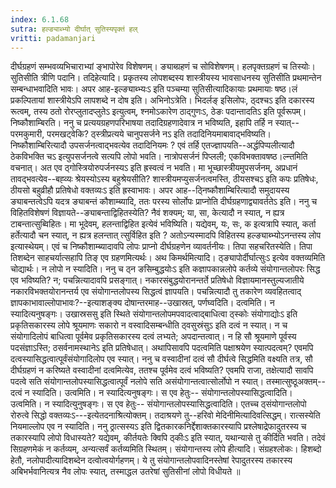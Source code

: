 ```yaml
---
index: 6.1.68
sutra: हल्ङ्याब्भ्यो दीर्घात्‌ सुतिस्यपृक्तं हल्
vritti: padamanjari
---
```


 दीर्घग्रहणं सम्भवव्यभिचाराभ्यां ङ्भापोरेव विशेषणम्। ङ्याब्ग्रहणं च सोविशेषणम्। हलपृक्तग्रहणं च तिस्योः। सुतिसीति त्रीणि पदानि। तदिहेत्यादि। प्रकृतस्य लोपशब्दस्य शास्त्रीयस्य भावसाधनस्य सुतिसीति प्रथमान्तेन सम्बन्धाभवादिति भावः। अपर आह-इल्ङ्याब्भ्यःऽ इति पञ्चम्या सुतिसीत्यादिकायाः प्रथमायाः षष्ठ।लं प्रकल्पितायां शास्त्रीयेऽपि लापशब्दे न दोष इति। अभिनोऽत्रेति। भिदर्लङ् इसिलोपः, ठ्दश्चऽ इति दकारस्य रूत्वम्, तस्य ठतो रोरप्लुतादप्लुतेऽ इत्युत्वम्, श्नमोऽकारेण ठाद्गुणःऽ, ठेङः पदान्तादतिऽ इति पूर्वरूपम्। निष्कौशाम्बिरति। ननु च प्रत्ययग्रहणपरिभाषया तदादिग्रहणादेवात्र न भविष्यति, इहापि तर्हि न स्यात्--परमकुमारी, परमखट्वेकि? ठ्स्त्रीप्रत्यये चानुपसर्जने नऽ इति तदादिनियमाबावाद्भविष्यति। निष्कौशाम्बिरित्यादौ उपसर्जनत्वाद्भवत्येव तदादिनियमः ? एवं तर्हि एतज्ज्ञापयति--अर्द्धपिप्पलीत्यादौ ठेकविभक्ति चऽ इत्युपसर्जनत्वे सत्यपि लोपो भवति। नात्रोपसर्जनं पिप्लली; एकविभक्तावषष्ठ।ल्न्तमिति वचनात्। अत एव ठ्गोस्त्रियोरुपर्जनस्यऽ इति ह्रस्वत्वं न भवति। मा भूच्छास्त्रीयमुपसर्जनम्, अप्रधानं तावद्भवत्येव--बह्व्यः श्रेयस्योऽस्य बहुश्रेयसीति? शास्त्रीयमप्युसर्जनत्वमस्ति, ठीयसश्चऽ इति कपः प्रतिषेधः, ठीयसो बहुव्रीहौ प्रतिषेधो वक्तव्यःऽ इति ह्रस्वाभावः। अपर आह--ठ्निष्कौशाम्बिरित्यादौ समुदायस्य ङ्याबन्तत्वेऽपि यदत्र ङ्याबन्तं कौशाम्ब्यादि, ततः परस्य सोर्लोपः प्राप्नोति दीर्घग्रहणाद्व्यावर्ततेऽ इति। ननु च विहितविशेषणं विज्ञायते--ङ्याबन्ताद्विहितस्येति? नैवं शक्यम्; या, सा, केत्यादौ न स्यात्, न ह्यत्र टाबन्तात्सुब्विहितः। मा भूदेवम्, हलन्ताद्विहित इत्येवं भविष्यिति। यद्येवम्, यः, सः, क इत्यत्रापि स्यात्, कर्ता हर्तेत्यादौ चन स्यात्, न ह्यत्र हलन्तात् त्सुर्विहित इति ? अतोऽन्यस्मादपि विहितस्य हल्ङ्याब्भ्योऽनन्तस्य लोप इत्यास्थेयम्। एवं च निष्कौशाम्ब्यादावपि लोपः प्राप्नो दीर्घग्रहणेन व्यावर्तनीयः। तिपा सहचरितस्येति। तिपा तिशब्देन साहचर्यात्सहापि तिङ् एव ग्रहणमित्यर्थः। अथ किमर्थमित्यादि। ठ्ङ्यापोर्दीर्घात्सुःऽ इत्येव वक्तव्यमिति चोद्यार्थः। न लोपो न स्यादिति। ननु च ठ्न ङसिम्बुद्धयोःऽ इति कज्ञापकान्नलोपे कर्तव्ये संयोगान्तलोपरः सिद्ध एव भविष्यति? न; पचन्नित्यादावपि प्रसङ्गात्। नकारसंबुद्धयोरानन्तर्ते प्रतिषेधो विज्ञायमानस्तुल्यजातीये नकारविभक्तयोरानन्तर्य एव संयोगान्तलोपस्य सिद्धत्वं ज्ञापयति। पचन्नित्यादौ तु तकारेण व्यवहितत्वाद् ज्ञापकाभावाल्लोपाभावः?--इत्याशङ्क्य दोषान्तरमाह--उखास्रत्, पर्णघ्वदिति। दत्वमिति। न स्यादित्यनुषङ्गः। उखास्रससु इति स्थिते संयोगान्तलोपमपवादत्वाद्बाधित्वा ठ्स्कोः संयोगाद्योःऽ इति प्रकृतिसकारस्य लोपे श्रूयमाणः सकारो न वस्वादिसम्बन्धीति ठ्वसुस्रंसुऽ इति दत्वं न स्यात्। न च संयोगादिलोपं बाधित्वा पूर्वमेव प्रकृतिसकारस्य दत्वं लभ्यते; अपदान्तत्वात्। न हि सौ श्रूयमाणे पूर्वस्य पदसंज्ञाऽस्ति; ठसर्वनामस्थानेऽ इति प्रतिषेधात्। अथापिसावपि पदत्वमिति पक्षाश्रयेण स्यात्पदत्वम्? एवमपि दत्वस्यासिद्धत्वात्पूर्वंसंयोगादिलोप एव स्यात्। ननु च वस्वादीनां दत्वं सौ दीर्घत्वे सिद्धमिति वक्ष्यति तत्र, सौ दीर्घग्रहणं न करिष्यते वस्वादीनां दत्वमित्येव, ततश्च पूर्वमेव दत्वं भविष्यति? एवमपि राजा, तक्षेत्यादौ सावपि पदत्वे सति संयोगान्तलोपस्यासिद्धत्वात्पूर्वं नलोपे सति असंयोगान्तत्वात्सोर्लोपो न स्यात्। तस्मात्सुष्ठूअक्तम्--दत्वं न स्यादिति। उत्वमिति। न स्यादित्यनुषङ्गः। स एव हेतुः-- संयोगान्तलोपस्यासिद्धत्वादिति। उत्वमिति। न स्यादित्युनुषङ्गः। स एव हेतुः-- संयोगान्तलोपस्यासिद्धत्वादिति। एतच्च ठ्संयोगान्तलोपो रोरुत्वे सिद्धो वक्तव्यःऽ---इत्येतदनाश्रित्योक्तम्। तदाश्रयणे तु--हरिवो मेदिनीमित्यादिवत्सिद्धम्। रात्सस्येति नियमाल्लोप एव न स्यादिति। ननु ठ्रात्सस्यऽ इति द्वितकारकनिर्द्देशाक्तकारस्यापि प्रश्लेषाद्रेफादुतरस्य च तकारस्यापि लोपो विधास्यते? यद्येवम्, कीर्तयतेः क्विपि ठ्कीःऽ इति स्यात्, यथान्यासे तु कीर्दिति भवति। तदेवं सिग्रहणमेकं न कर्तव्यम्, अन्यत्सर्वं कर्तव्यमिति स्थितम्। संयोगान्तस्य लोपे हीत्यादि। संग्रहश्लोकः। हिशब्दो हेतौ, नलोपादीत्यादिशब्देन दत्वोत्वयोर्गहणम्। ये तु संयोगान्तलोपवादिनस्तेषां रेपादुतरस्य तकारस्य अबिभर्भवानित्यत्र नैव लोपः स्यात्, तस्माद्धल उतरेषां सुतिसीनां लोपो विधीयते ॥